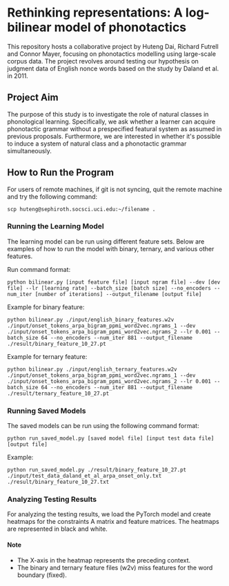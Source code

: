 # Rethinking representations: A log-bilinear model of phonotactics

This repository hosts a collaborative project by Huteng Dai, Richard Futrell and Connor Mayer, focusing on phonotactics modelling using large-scale corpus data. The project revolves around testing our hypothesis on judgment data of English nonce words based on the study by Daland et al. in 2011.

## Project Aim

The purpose of this study is to investigate the role of natural classes in phonological learning. Specifically, we ask whether a learner can acquire phonotactic grammar without a prespecified featural system as assumed in previous proposals. Furthermore, we are interested in whether it's possible to induce a system of natural class and a phonotactic grammar simultaneously.

## How to Run the Program

For users of remote machines, if git is not syncing, quit the remote machine and try the following command:
```
scp huteng@sephiroth.socsci.uci.edu:~/filename .
```

### Running the Learning Model

The learning model can be run using different feature sets. Below are examples of how to run the model with binary, ternary, and various other features.

Run command format:
```
python bilinear.py [input feature file] [input ngram file] --dev [dev file] --lr [learning rate] --batch_size [batch size] --no_encoders --num_iter [number of iterations] --output_filename [output file]
```

Example for binary feature:
```
python bilinear.py ./input/english_binary_features.w2v ./input/onset_tokens_arpa_bigram_ppmi_word2vec.ngrams_1 --dev ./input/onset_tokens_arpa_bigram_ppmi_word2vec.ngrams_2 --lr 0.001 --batch_size 64 --no_encoders --num_iter 881 --output_filename ./result/binary_feature_10_27.pt
```

Example for ternary feature:
```
python bilinear.py ./input/english_ternary_features.w2v ./input/onset_tokens_arpa_bigram_ppmi_word2vec.ngrams_1 --dev ./input/onset_tokens_arpa_bigram_ppmi_word2vec.ngrams_2 --lr 0.001 --batch_size 64 --no_encoders --num_iter 881 --output_filename ./result/ternary_feature_10_27.pt
```

### Running Saved Models

The saved models can be run using the following command format:
```
python run_saved_model.py [saved model file] [input test data file] [output file]
```

Example:
```
python run_saved_model.py ./result/binary_feature_10_27.pt ./input/test_data_daland_et_al_arpa_onset_only.txt ./result/binary_feature_10_27.txt
```

### Analyzing Testing Results

For analyzing the testing results, we load the PyTorch model and create heatmaps for the constraints A matrix and feature matrices. The heatmaps are represented in black and white.

#### Note

- The X-axis in the heatmap represents the preceding context.
- The binary and ternary feature files (w2v) miss features for the word boundary (fixed).


